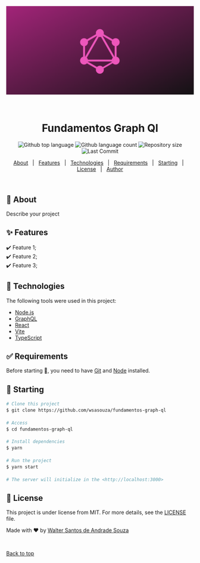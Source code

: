<div align="center" id="top"> 
  <img src="./assets/graphql.png" alt="Logotipo Graph Ql" />

&#xa0;

</div>

<h1 align="center">Fundamentos Graph Ql</h1>

<p align="center">
  <img alt="Github top language" src="https://img.shields.io/github/languages/top/wsasouza/fundamentos-graphql?color=DA0093">

  <img alt="Github language count" src="https://img.shields.io/github/languages/count/wsasouza/fundamentos-graphql?color=DA0093">

  <img alt="Repository size" src="https://img.shields.io/github/repo-size/wsasouza/fundamentos-graphql?color=DA0093">

  <img alt="Last Commit" src="https://img.shields.io/github/last_commit/wsasouza/fundamentos-graphql?color=DA0093">
  
</p>

<p align="center">
  <a href="#dart-about">About</a> &#xa0; | &#xa0; 
  <a href="#sparkles-features">Features</a> &#xa0; | &#xa0;
  <a href="#rocket-technologies">Technologies</a> &#xa0; | &#xa0;
  <a href="#white_check_mark-requirements">Requirements</a> &#xa0; | &#xa0;
  <a href="#checkered_flag-starting">Starting</a> &#xa0; | &#xa0;
  <a href="#memo-license">License</a> &#xa0; | &#xa0;
  <a href="https://github.com/wsasouza" target="_blank">Author</a>
</p>

<br>

## :dart: About

Describe your project

## :sparkles: Features

:heavy_check_mark: Feature 1;\
:heavy_check_mark: Feature 2;\
:heavy_check_mark: Feature 3;

## :rocket: Technologies

The following tools were used in this project:

- [Node.js](https://nodejs.org/en/)
- [GraphQL](https://graphql.org/)
- [React](https://pt-br.reactjs.org/)
- [Vite](https://vitejs.dev/)
- [TypeScript](https://www.typescriptlang.org/)

## :white_check_mark: Requirements

Before starting :checkered_flag:, you need to have [Git](https://git-scm.com) and [Node](https://nodejs.org/en/) installed.

## :checkered_flag: Starting

```bash
# Clone this project
$ git clone https://github.com/wsasouza/fundamentos-graph-ql

# Access
$ cd fundamentos-graph-ql

# Install dependencies
$ yarn

# Run the project
$ yarn start

# The server will initialize in the <http://localhost:3000>
```

## :memo: License

This project is under license from MIT. For more details, see the [LICENSE](LICENSE.md) file.

Made with :heart: by <a href="https://github.com/wsasouza" target="_blank">Walter Santos de Andrade Souza</a>

&#xa0;

<a href="#top">Back to top</a>
